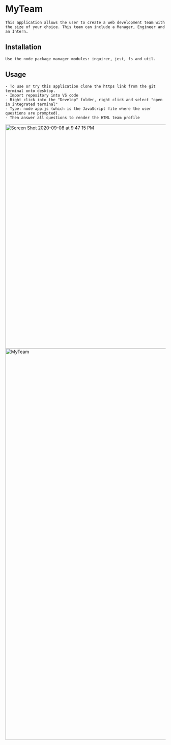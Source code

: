 # MyTeam

```
This application allows the user to create a web development team with the size of your choice. This team can include a Manager, Engineer and an Intern.
```
## Installation

```
Use the node package manager modules: inquirer, jest, fs and util.
```

## Usage

```
- To use or try this application clone the https link from the git terminal onto desktop.
- Import repository into VS code
- Right click into the "Develop" folder, right click and select "open in integrated terminal"
- Type: node app.js (which is the JavaScript file where the user questions are prompted).
- Then answer all questions to render the HTML team profile

```
<img width="701" alt="Screen Shot 2020-09-08 at 9 47 15 PM" src="https://user-images.githubusercontent.com/67169488/92548768-7474b380-f21d-11ea-8613-bc71019bc011.png">


<img width="1226" alt="MyTeam" src="https://user-images.githubusercontent.com/67169488/92543582-76387a00-f211-11ea-9ebf-e179e2c7f514.png">

